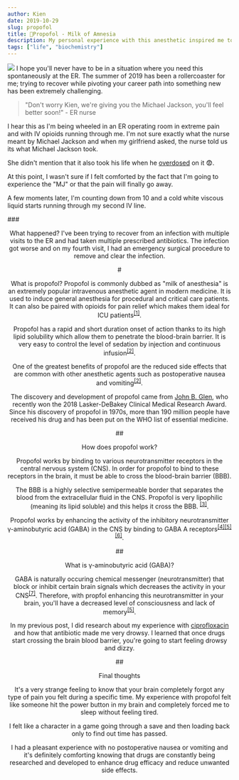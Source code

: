 ```yaml
---
author: Kien
date: 2019-10-29
slug: propofol
title: 🌌Propofol - Milk of Amnesia
description: My personal experience with this anesthetic inspired me to write a bite-sized explanation on how propofol works.
tags: ["life", "biochemistry"]
---
```


![](https://images.unsplash.com/photo-1541781774459-bb2af2f05b55?ixlib=rb-1.2.1&ixid=eyJhcHBfaWQiOjEyMDd9&auto=format&fit=crop&w=2084&q=80)
I hope you'll never have to be in a situation where you need this spontaneously at the ER. The summer of 2019 has been a rollercoaster for me; trying to recover while pivoting your career path into something new has been extremely challenging.

<blockquote>"Don't worry Kien, we're giving you the Michael Jackson, you'll feel better soon!" - ER nurse</blockquote>

I hear this as I'm being wheeled in an ER operating room in extreme pain and with IV opioids running through me. I'm not sure exactly what the nurse meant by Michael Jackson and when my girlfriend asked, the nurse told us its what Michael Jackson took.

She didn't mention that it also took his life when he <a href="https://www.health.harvard.edu/blog/propofol-the-drug-that-killed-michael-jackson-201111073772" target="_blank">overdosed</a> on it 😨.

At this point, I wasn't sure if I felt comforted by the fact that I'm going to experience the "MJ" or that the pain will finally go away.

A few moments later, I'm counting down from 10 and a cold white viscous liquid starts running through my second IV line.

###<center> What happened?
I've been trying to recover from an infection with multiple visits to the ER and had taken multiple prescribed antibiotics. The infection got worse and on my fourth visit, I had an emergency surgical procedure to remove and clear the infection.

#<center>What is propofol?
Propofol is commonly dubbed as "milk of anesthesia" is an extremely popular intravenous anesthetic agent in modern medicine. It is used to induce general anesthesia for procedural and critical care patients. It can also be paired with opioids for pain relief which makes them ideal for ICU patients<sup><a href="https://www.ncbi.nlm.nih.gov/pmc/articles/PMC4554966/" target="_blank">[1]</sup></a>.

Propofol has a rapid and short duration onset of action thanks to its high lipid solubility which allow them to penetrate the blood-brain barrier. It is very easy to control the level of sedation by injection and continuous infusion<sup><a href="https://www.ncbi.nlm.nih.gov/pmc/articles/PMC4554966/" target="_blank">[2]</sup></a>.

One of the greatest benefits of propofol are the reduced side effects that are common with other anesthetic agents such as postoperative nausea and vomiting<sup><a href="https://www.ncbi.nlm.nih.gov/pmc/articles/PMC4554966/" target="_blank">[2]</sup></a>.

The discovery and development of propofol came from <a href="http://www.laskerfoundation.org/awards/show/discovery-and-development-propofol-widely-used-anesthetic/" target="_blank"> John B. Glen</a>, who recently won the 2018 Lasker-DeBakey Clinical Medical Research Award. Since his discovery of propofol in 1970s, more than 190 million people have received his drug and has been put on the WHO list of essential medicine.

##<center>How does propofol work?

Propofol works by binding to various neurotransmitter receptors in the central nervous system (CNS). In order for propofol to bind to these receptors in the brain, it must be able to cross the blood-brain barrier (BBB).

The BBB is a highly selective semipermeable border that separates the blood from the extracellular fluid in the CNS. Propofol is very lipophilic (meaning its lipid soluble) and this helps it cross the BBB. <sup><a href="https://www.ncbi.nlm.nih.gov/pmc/articles/PMC6238258/" target="_blank">[3]</sup></a>.

Propofol works by enhancing the activity of the inhibitory neurotransmitter γ-aminobutyric acid (GABA) in the CNS by binding to GABA A receptors<sup><a href="https://www.eurekaselect.com/65739/article" target="_blank">[4]</sup></a><sup><a href="https://www.ncbi.nlm.nih.gov/pmc/articles/PMC3951778/" target="_blank">[5]</sup></a><sup><a href="https://www.cell.com/cell/fulltext/S0092-8674(18)31047-X?\_returnURL=https%3A%2F%2Flinkinghub.elsevier.com%2Fretrieve%2Fpii%2FS009286741831047X%3Fshowall%3Dtrue" target="_blank">[6]</sup></a>.

##<center>What is γ-aminobutyric acid (GABA)?

GABA is naturally occuring chemical messenger (neurotransmitter) that block or inhibit certain brain signals which decreases the activity in your CNS<sup><a href="https://pubchem.ncbi.nlm.nih.gov/compound/gamma-Aminobutyric-acid" target="_blank">[7]</sup></a>. Therefore, with propfol enhancing this neurotransmitter in your brain, you'll have a decreased level of consciousness and lack of memory<sup><a href="https://www.ncbi.nlm.nih.gov/pmc/articles/PMC3951778/" target="_blank">[5]</sup></a>.

In my previous post, I did research about my experience with [ciprofloxacin](/053-cipro-zzz/) and how that antibiotic made me very drowsy. I learned that once drugs start crossing the brain blood barrier, you're going to start feeling drowsy and dizzy.

##<center>Final thoughts

It's a very strange feeling to know that your brain completely forgot any type of pain you felt during a specific time. My experience with propofol felt like someone hit the power button in my brain and completely forced me to sleep without feeling tired.

I felt like a character in a game going through a save and then loading back only to find out time has passed.

I had a pleasant experience with no postoperative nausea or vomiting and it's definitely comforting knowing that drugs are constantly being researched and developed to enhance drug efficacy and reduce unwanted side effects.
